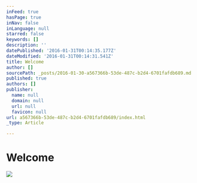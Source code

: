 ```yaml
---
inFeed: true
hasPage: true
inNav: false
inLanguage: null
starred: false
keywords: []
description: ''
datePublished: '2016-01-31T00:14:35.177Z'
dateModified: '2016-01-31T00:14:31.541Z'
title: Welcome
author: []
sourcePath: _posts/2016-01-30-a567366b-53de-487c-b2d4-6701fafdb689.md
published: true
authors: []
publisher:
  name: null
  domain: null
  url: null
  favicon: null
url: a567366b-53de-487c-b2d4-6701fafdb689/index.html
_type: Article

---
```

# Welcome
![](https://s3-us-west-2.amazonaws.com/the-grid-img/p/60f89846fe6d2a81483eb848cf83560c69ab90ef.jpg)